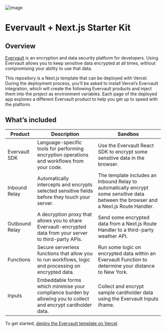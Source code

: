 
![image](https://github.com/evervault/evervault-starter-kit/assets/43811706/b48b10bf-a1c6-41f2-aecf-b94693002ac2)

# Evervault + Next.js Starter Kit

## Overview

[Evervault](https://evervault.com/) is an encryption and data security platform for developers. Using Evervault allows you to keep sensitive data encrypted at all times, without compromising your ability to use that data. 

This repository is a Next.js template that can be deployed with Vercel. During the deployment process, you’ll be asked to install Vercel’s Evervault integration, which will create the following Evervault products and inject them into the project as environment variables. Each page of the deployed app explores a different Evervault product to help you get up to speed with the platform.

## What’s included

| Product | Description | Sandbox |
| --- | --- | --- |
| Evervault SDK | Language-specific tools for performing encryption operations and workflows from your code.  | Use the Evervault React SDK to encrypt some sensitive data in the browser.  |
| Inbound Relay | Automatically intercepts and encrypts selected sensitive fields before they touch your server. | The template includes an Inbound Relay to automatically encrypt some sensitive data between the browser and a Next.js Route Handler.  |
| Outbound Relay | A decryption proxy that allows you to share Evervault-encrypted data from your server to third-party APIs. | Send some encrypted data from a Next.js Route Handler to a third-party weather API. |
| Functions | Secure serverless functions that allow you to run workflows, logic and processing on encrypted data. | Run some logic on encrypted data within an Evervault Function to determine your distance to New York. |
| Inputs | Embeddable forms which minimise your compliance burden by allowing you to collect and encrypt cardholder data. | Collect and encrypt sample cardholder data using the Evervault Inputs iframe.  |

To get started, [deploy the Evervault template on Vercel](https://vercel.com/templates).

